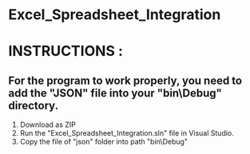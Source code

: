 # Excel_Spreadsheet_Integration

# INSTRUCTIONS :
## For the program to work properly, you need to add the "JSON" file into your "bin\Debug" directory.

1. Download as ZIP
2. Run the "Excel_Spreadsheet_Integration.sln" file in Visual Studio.
3. Copy the file of "json" folder into path "bin\Debug\"
